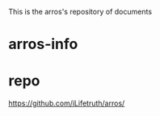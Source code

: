 This is the arros's repository of documents
# arros-info

# repo
https://github.com/iLifetruth/arros/
